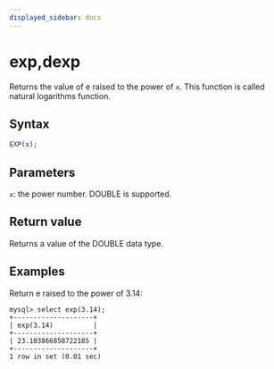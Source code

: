 ```yaml
---
displayed_sidebar: docs
---
```


# exp,dexp

Returns the value of e raised to the power of `x`. This function is called natural logarithms function.

## Syntax

```SQL
EXP(x);
```

## Parameters

`x`: the power number. DOUBLE is supported.

## Return value

Returns a value of the DOUBLE data type.

## Examples

Return e raised to the power of 3.14:

```Plaintext
mysql> select exp(3.14);
+--------------------+
| exp(3.14)          |
+--------------------+
| 23.103866858722185 |
+--------------------+
1 row in set (0.01 sec)
```
